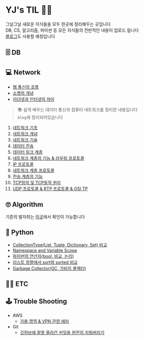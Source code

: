 # YJ's TIL 🕵️‍♀️

그날그날 새로운 지식들을 모두 한곳에 정리해두는 곳입니다　<br>
DB, CS, 알고리즘, 파이썬 등 모든 지식들의 전반적인 내용이 업로드 됩니다<br>
[블로그](https://fhwmqkfl.tistory.com/)도 사용할 예정입니다

## 🗄 DB

## 💻 Network

* [웹 통신의 흐름](https://github.com/fhwmqkfl/YJs_TIL/blob/main/CS/%EB%84%A4%ED%8A%B8%EC%9B%8C%ED%81%AC/What_happens_type.md)
* [소켓의 개념](https://github.com/fhwmqkfl/YJs_TIL/blob/main/CS/%EB%84%A4%ED%8A%B8%EC%9B%8C%ED%81%AC/socket.md)
* [이더넷과 인터넷의 차이](https://github.com/fhwmqkfl/YJs_TIL/blob/main/CS/%EB%84%A4%ED%8A%B8%EC%9B%8C%ED%81%AC/ethernet_internet.md)


> 📚 쉽게 배우는 데이터 통신과 컴퓨터 네트워크를 정리한 내용입니다 <br>
> `blog`에 정리되어있습니다

1. [네트워크 기초](https://fhwmqkfl.tistory.com/17)
2. [네트워크 개념](https://fhwmqkfl.tistory.com/18)
3. [네트워크 기술](https://fhwmqkfl.tistory.com/19)
4. [데이터 전송](https://fhwmqkfl.tistory.com/20)
5. [데이터 링크 계층](https://fhwmqkfl.tistory.com/21)
6. [네트워크 계층의 기능 & 라우팅 프로토콜](https://fhwmqkfl.tistory.com/22)
7. [IP 프로토콜](https://fhwmqkfl.tistory.com/23)
8. [네트워크 계층 프로토콜](https://fhwmqkfl.tistory.com/24)
9. [전송 계층의 기능](https://fhwmqkfl.tistory.com/25)
10. [TCP정의 및 TCP동작 원리](https://fhwmqkfl.tistory.com/26)
11. [UDP 프로토콜 & RTP 프로토콜 & OSI TP](https://fhwmqkfl.tistory.com/27)

## 🙄 Algorithm
기존의 발자취는 [이곳](https://github.com/fhwmqkfl/algorithm)에서 확인이 가능합니다

## 🐍 Python
* [CollectionType(List, Tuple, Dictionary, Set) 비교](https://github.com/fhwmqkfl/YJs_TIL/blob/main/Python/List%2C%20Tuple%2C%20Dictionary%20and%20Set.md)
* [Namespace and Variable Scope](https://github.com/fhwmqkfl/YJs_TIL/blob/main/Python/Namespace%26Scope.md)
* [파이썬의 연산자(bool, 비교, 논리)](https://github.com/fhwmqkfl/YJs_TIL/blob/main/Python/operator(bool_compare_logical).md)
* [리스트 정렬에서 sort와 sorted 비교](https://github.com/fhwmqkfl/YJs_TIL/blob/main/Python/sort_sorted.md)
* [Garbage Collector(GC, 가비지 콜렉터)](https://github.com/fhwmqkfl/YJs_TIL/blob/main/Python/garbage_collector.md)


## 👩‍💻 ETC

## 🕹 Trouble Shooting
* AWS
  * [가용 영역 & VPN 관련 에러](https://fhwmqkfl.tistory.com/15)
* Git
  * [깃허브에 잘못 올라간 커밋을 완전히 지워버리기](https://fhwmqkfl.tistory.com/16)


